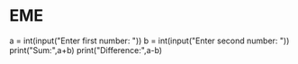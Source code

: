 # EME
a = int(input("Enter first number: "))
b = int(input("Enter second number: "))
print("Sum:",a+b)
print("Difference:",a-b)
